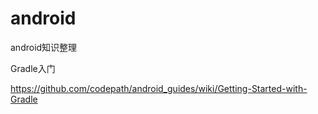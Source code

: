# android
android知识整理


Gradle入门

https://github.com/codepath/android_guides/wiki/Getting-Started-with-Gradle
